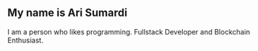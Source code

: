 ## My name is Ari Sumardi
I am a person who likes programming. 
Fullstack Developer and Blockchain Enthusiast.
<!---
AriSmrd7/AriSmrd7 is a ✨ special ✨ repository because its `README.md` (this file) appears on your GitHub profile.
You can click the Preview link to take a look at your changes.
--->
